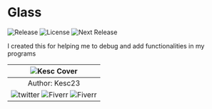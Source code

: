 # Glass
![Release](https://badgen.net/badge/Actual%20Release/v0.6.2/orange?icon=github) ![License](https://badgen.net/badge/license/GPL%20v3/green) ![Next Release](https://badgen.net/badge/Next%20Release/v0.7.0/purple)

I created this for helping me to debug and add functionalities in my programs

<div style="margin: 0 auto">

| ![Kesc Cover](https://avatars.githubusercontent.com/u/14094485?v=4) |
| :--: |
| Author: Kesc23 |
| ![twitter](https://badgen.net/badge/Twitter/@kesc23/blue?icon=twitter) ![Fiverr](https://badgen.net/badge/Fiverr/kesc23/green) ![Fiverr](https://badgen.net/badge/Fiverr/kesc23/green) |
  
</div>
